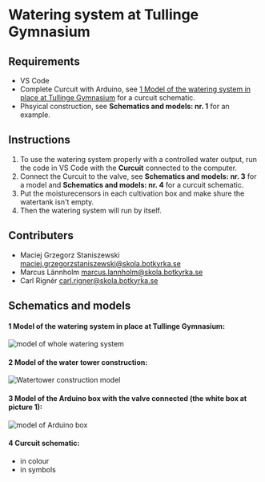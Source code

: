 # Watering system at Tullinge Gymnasium

## Requirements
* VS Code
* Complete Curcuit with Arduino, see [1 Model of the watering system in place at Tullinge Gymnasium](#1-Model-of-the-watering-system-in-place-at-Tullinge-Gymnasium:) for a curcuit schematic.
* Phsyical construction, see **Schematics and models: nr. 1** for an example.

## Instructions
1. To use the watering system properly with a controlled water output, run the code in VS Code with the **Curcuit** connected to the computer.
2. Connect the Curcuit to the valve, see **Schematics and models: nr. 3** for a model and **Schematics and models: nr. 4** for a curcuit schematic.
3. Put the moisturecensors in each cultivation box and make shure the watertank isn't empty.
4. Then the watering system will run by itself.

## Contributers
* Maciej Grzegorz Staniszewski maciej.grzegorzstaniszewski@skola.botkyrka.se
* Marcus Lännholm marcus.lannholm@skola.botkyrka.se
* Carl Rignér carl.rigner@skola.botkyrka.se

## Schematics and models
#### 1 Model of the watering system in place at Tullinge Gymnasium:
![model of whole watering system](https://user-images.githubusercontent.com/62376944/80419396-5eeb9680-88d9-11ea-9179-14effc18067e.jpg)

#### 2 Model of the water tower construction:
![Watertower construction model](https://user-images.githubusercontent.com/62376944/80419428-6e6adf80-88d9-11ea-9922-7097ab1123a0.jpg)

#### 3 Model of the Arduino box with the valve connected (the white box at picture 1):
![model of Arduino box](https://user-images.githubusercontent.com/62376944/80419444-7296fd00-88d9-11ea-8463-93f0dcd7e3cb.jpg)

#### 4 Curcuit schematic:
- in colour
- in symbols
